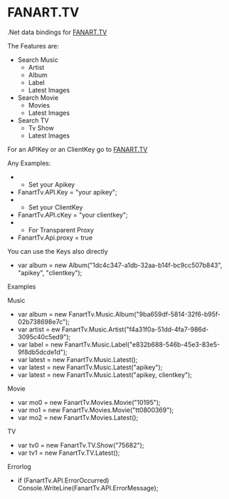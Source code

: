 FANART.TV
==========

.Net data bindings for [FANART.TV](http://fanart.tv/)

The Features are:
 * Search Music
	* Artist
	* Album
	* Label
	* Latest Images
 * Search Movie
	* Movies
	* Latest Images
 * Search TV
	* Tv Show
	* Latest Images

For an APIKey or an ClientKey go to [FANART.TV](http://fanart.tv/get-an-api-key/)

Any Examples:
 * - Set your Apikey
 * FanartTv.API.Key = "your apikey";
 * - Set your ClientKey
 * FanartTv.API.cKey = "your clientkey";
 * - For Transparent Proxy
 * FanartTv.Api.proxy = true

You can use the Keys also directly
 * var album = new Album("1dc4c347-a1db-32aa-b14f-bc9cc507b843", "apikey", "clientkey");

Examples

Music
 * var album = new FanartTv.Music.Album("9ba659df-5814-32f6-b95f-02b738698e7c");
 * var artist = ew FanartTv.Music.Artist("f4a31f0a-51dd-4fa7-986d-3095c40c5ed9");
 * var label = new FanartTv.Music.Label("e832b688-546b-45e3-83e5-9f8db5dcde1d");
 * var latest = new FanartTv.Music.Latest();
 * var latest = new FanartTv.Music.Latest("apikey");
 * var latest = new FanartTv.Music.Latest("apikey, clientkey");

Movie
 *  var mo0 = new FanartTv.Movies.Movie("10195");
 *  var mo1 = new FanartTv.Movies.Movie("tt0800369");
 *  var mo2 = new FanartTv.Movies.Latest();

TV
 *  var tv0 = new FanartTv.TV.Show("75682");
 *  var tv1 = new FanartTv.TV.Latest();

Errorlog
 * if (FanartTv.API.ErrorOccurred)
       Console.WriteLine(FanartTv.API.ErrorMessage);
